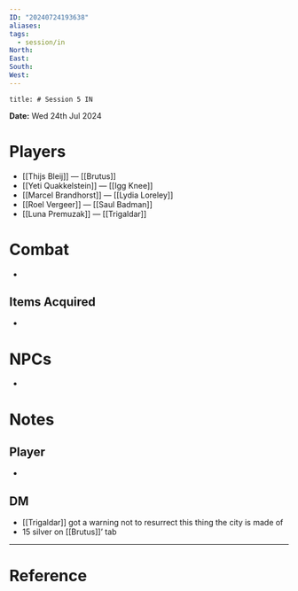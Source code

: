 ```yaml
---
ID: "20240724193638"
aliases: 
tags:
  - session/in
North: 
East: 
South: 
West:
---
```

```toc
title: # Session 5 IN
```

**Date:** Wed 24th Jul 2024

# Players

- [[Thijs Bleij]] — [[Brutus]]
- [[Yeti Quakkelstein]] — [[Igg Knee]]
- [[Marcel Brandhorst]] — [[Lydia Loreley]]
- [[Roel Vergeer]] — [[Saul Badman]]
- [[Luna Premuzak]] — [[Trigaldar]]

# Combat

- 

## Items Acquired

- 

# NPCs

- 

# Notes

## Player

- 

## DM

- [[Trigaldar]] got a warning not to resurrect this thing the city is made of
- 15 silver on [[Brutus]]’ tab


---

# Reference